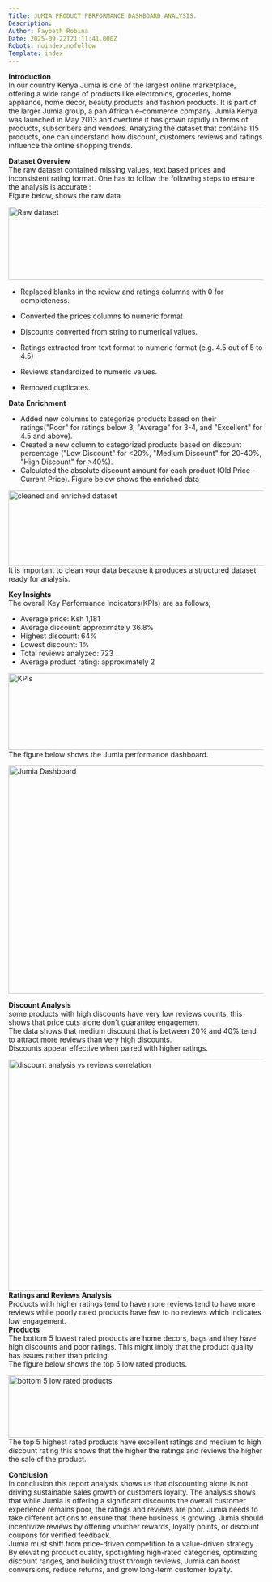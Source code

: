 ```yaml
---
Title: JUMIA PRODUCT PERFORMANCE DASHBOARD ANALYSIS.
Description: 
Author: Faybeth Robina
Date: 2025-09-22T21:11:41.000Z
Robots: noindex,nofollow
Template: index
---
```

<p><strong>Introduction</strong><br>
In our country Kenya Jumia is one of the largest online marketplace, offering a wide range of products like electronics, groceries, home appliance, home decor, beauty products and fashion products. It is part of the larger Jumia group, a pan African e-commerce company. Jumia Kenya was launched in May 2013 and overtime it has grown rapidly in terms of products, subscribers and vendors. Analyzing  the dataset that contains 115 products, one can understand how discount, customers reviews and ratings influence the online shopping trends.</p>

<p><strong>Dataset Overview</strong><br>
The raw dataset contained missing values, text based prices and inconsistent rating format. One has to follow the following steps to ensure the analysis is accurate :<br>
Figure below, shows the raw data</p>

<p><a href="https://media2.dev.to/dynamic/image/width=800%2Cheight=%2Cfit=scale-down%2Cgravity=auto%2Cformat=auto/https%3A%2F%2Fdev-to-uploads.s3.amazonaws.com%2Fuploads%2Farticles%2Fv8tvx2cqy3xhhxbqcftg.png" class="article-body-image-wrapper"><img src="https://media2.dev.to/dynamic/image/width=800%2Cheight=%2Cfit=scale-down%2Cgravity=auto%2Cformat=auto/https%3A%2F%2Fdev-to-uploads.s3.amazonaws.com%2Fuploads%2Farticles%2Fv8tvx2cqy3xhhxbqcftg.png" alt="Raw dataset" width="800" height="145"></a></p>

<ul>
<li><p>Replaced blanks in the review and ratings columns with 0 for completeness.</p></li>
<li><p>Converted the prices columns to numeric format</p></li>
<li><p>Discounts converted from string to numerical values.</p></li>
<li><p>Ratings extracted from text format to numeric format (e.g. 4.5 out of 5 to 4.5)</p></li>
<li><p>Reviews standardized to numeric values.</p></li>
<li><p>Removed duplicates.</p></li>
</ul>

<p><strong>Data Enrichment</strong></p>

<ul>
<li>Added new columns to categorize products based on their ratings("Poor" for ratings below 3, "Average" for 3-4, and "Excellent" for 4.5 and above).</li>
<li>Created a new column to categorized products based on discount percentage ("Low Discount" for &lt;20%, "Medium Discount" for 20-40%, "High Discount" for &gt;40%).</li>
<li>Calculated the absolute discount amount for each product (Old Price - Current Price).
Figure below shows the enriched data</li>
</ul>

<p><a href="https://media2.dev.to/dynamic/image/width=800%2Cheight=%2Cfit=scale-down%2Cgravity=auto%2Cformat=auto/https%3A%2F%2Fdev-to-uploads.s3.amazonaws.com%2Fuploads%2Farticles%2Fb3siolgqjpf6d2a9vwm0.png" class="article-body-image-wrapper"><img src="https://media2.dev.to/dynamic/image/width=800%2Cheight=%2Cfit=scale-down%2Cgravity=auto%2Cformat=auto/https%3A%2F%2Fdev-to-uploads.s3.amazonaws.com%2Fuploads%2Farticles%2Fb3siolgqjpf6d2a9vwm0.png" alt="cleaned and enriched dataset" width="800" height="149"></a><br>
It is important to clean your data because it produces a structured dataset ready for analysis.</p>

<p><strong>Key Insights</strong><br>
The overall Key Performance Indicators(KPIs) are as follows;</p>

<ul>
<li>Average price: Ksh 1,181</li>
<li>Average discount: approximately 36.8%</li>
<li>Highest discount: 64%</li>
<li>Lowest discount: 1%</li>
<li>Total reviews analyzed: 723</li>
<li>Average product rating: approximately 2</li>
</ul>

<p><a href="https://media2.dev.to/dynamic/image/width=800%2Cheight=%2Cfit=scale-down%2Cgravity=auto%2Cformat=auto/https%3A%2F%2Fdev-to-uploads.s3.amazonaws.com%2Fuploads%2Farticles%2F6fszl8m4r9djd4u5g8u8.png" class="article-body-image-wrapper"><img src="https://media2.dev.to/dynamic/image/width=800%2Cheight=%2Cfit=scale-down%2Cgravity=auto%2Cformat=auto/https%3A%2F%2Fdev-to-uploads.s3.amazonaws.com%2Fuploads%2Farticles%2F6fszl8m4r9djd4u5g8u8.png" alt="KPIs" width="730" height="152"></a><br>
The figure below shows the Jumia performance dashboard.</p>

<p><a href="https://media2.dev.to/dynamic/image/width=800%2Cheight=%2Cfit=scale-down%2Cgravity=auto%2Cformat=auto/https%3A%2F%2Fdev-to-uploads.s3.amazonaws.com%2Fuploads%2Farticles%2F8u0q49lksgi6c56l2d3o.png" class="article-body-image-wrapper"><img src="https://media2.dev.to/dynamic/image/width=800%2Cheight=%2Cfit=scale-down%2Cgravity=auto%2Cformat=auto/https%3A%2F%2Fdev-to-uploads.s3.amazonaws.com%2Fuploads%2Farticles%2F8u0q49lksgi6c56l2d3o.png" alt="Jumia Dashboard" width="800" height="450"></a></p>

<p><strong>Discount Analysis</strong><br>
some products with high discounts have very low reviews counts, this shows that price cuts alone don't guarantee engagement<br>
The data shows that medium discount that is between 20% and 40% tend to attract more reviews than very high discounts.<br>
Discounts appear effective when paired with higher ratings.</p>

<p><a href="https://media2.dev.to/dynamic/image/width=800%2Cheight=%2Cfit=scale-down%2Cgravity=auto%2Cformat=auto/https%3A%2F%2Fdev-to-uploads.s3.amazonaws.com%2Fuploads%2Farticles%2Fyc2xsxgz4lksme95iyp1.png" class="article-body-image-wrapper"><img src="https://media2.dev.to/dynamic/image/width=800%2Cheight=%2Cfit=scale-down%2Cgravity=auto%2Cformat=auto/https%3A%2F%2Fdev-to-uploads.s3.amazonaws.com%2Fuploads%2Farticles%2Fyc2xsxgz4lksme95iyp1.png" alt="discount analysis vs reviews correlation" width="800" height="457"></a><br>
<strong>Ratings and Reviews Analysis</strong><br>
Products with higher ratings tend to have more reviews tend to have more reviews while poorly rated products have few to no reviews which indicates low engagement.<br>
<strong>Products</strong><br>
The bottom 5 lowest rated products are home decors, bags and  they have high discounts and poor ratings. This might imply that the product quality has issues rather than pricing.<br>
The figure below shows the top 5 low rated products.</p>

<p><a href="https://media2.dev.to/dynamic/image/width=800%2Cheight=%2Cfit=scale-down%2Cgravity=auto%2Cformat=auto/https%3A%2F%2Fdev-to-uploads.s3.amazonaws.com%2Fuploads%2Farticles%2F5t4m5pr7k54sf9f1pdel.png" class="article-body-image-wrapper"><img src="https://media2.dev.to/dynamic/image/width=800%2Cheight=%2Cfit=scale-down%2Cgravity=auto%2Cformat=auto/https%3A%2F%2Fdev-to-uploads.s3.amazonaws.com%2Fuploads%2Farticles%2F5t4m5pr7k54sf9f1pdel.png" alt="bottom 5 low rated products" width="800" height="123"></a><br>
The top 5 highest rated products have excellent ratings and medium to high discount rating this shows that the higher the ratings and reviews the higher the sale of the product.</p>

<p><strong>Conclusion</strong><br>
In conclusion this report analysis shows us that discounting alone is not driving sustainable sales growth or customers loyalty. The analysis shows that while Jumia is offering a significant discounts the overall customer experience remains poor, the ratings and reviews are poor. Jumia needs to take different actions to ensure that there business is growing. Jumia should incentivize reviews by offering voucher rewards, loyalty points, or discount coupons for verified feedback.<br>
Jumia must shift from price-driven competition to a value-driven strategy. By elevating product quality, spotlighting high-rated categories, optimizing discount ranges, and building trust through reviews, Jumia can boost conversions, reduce returns, and grow long-term customer loyalty.</p>

